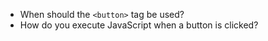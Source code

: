 * When should the `<button>` tag be used?
* How do you execute JavaScript when a button is clicked?
